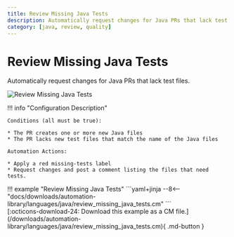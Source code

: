 ```yaml
---
title: Review Missing Java Tests
description: Automatically request changes for Java PRs that lack test files.
category: [java, review, quality]
---
```

# Review Missing Java Tests

<!-- --8<-- [start:example]-->

Automatically request changes for Java PRs that lack test files.

![Review Missing Java Tests](/automations/languages/java/review-missing-java-tests/review-missing-java-tests.png)

!!! info "Configuration Description"

    Conditions (all must be true):

    * The PR creates one or more new Java files
    * The PR lacks new test files that match the name of the Java files

    Automation Actions:

    * Apply a red missing-tests label
    * Request changes and post a comment listing the files that need tests.

<div class="automationExample" markdown="1">
!!! example "Review Missing Java Tests"
    ```yaml+jinja
    --8<-- "docs/downloads/automation-library/languages/java/review_missing_java_tests.cm"
    ```
    <div class="result" markdown>
      <span>
      [:octicons-download-24: Download this example as a CM file.](/downloads/automation-library/languages/java/review_missing_java_tests.cm){ .md-button }
      </span>
    </div>
<!-- --8<-- [end:example]-->
